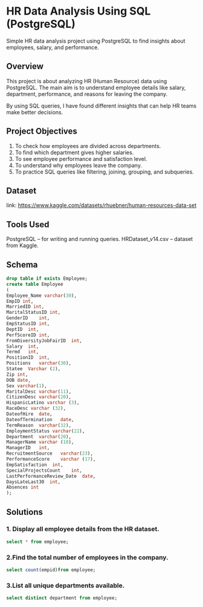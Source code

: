 # HR Data Analysis Using SQL (PostgreSQL)
Simple HR data analysis project using PostgreSQL to find insights about employees, salary, and performance.

## Overview
This project is about analyzing HR (Human Resource) data using PostgreSQL.
The main aim is to understand employee details like salary, department, performance, and reasons for leaving the company.

By using SQL queries, I have found different insights that can help HR teams make better decisions.

## Project Objectives
1. To check how employees are divided across departments.
2. To find which department gives higher salaries.
3. To see employee performance and satisfaction level.
4. To understand why employees leave the company.
5. To practice SQL queries like filtering, joining, grouping, and subqueries.
   
## Dataset
link: https://www.kaggle.com/datasets/rhuebner/human-resources-data-set

## Tools Used
PostgreSQL – for writing and running queries.
HRDataset_v14.csv – dataset from Kaggle.

## Schema 
```sql
drop table if exists Employee;
create table Employee
(
Employee_Name varchar(30),
EmpID int,
MarriedID int,
MaritalStatusID	int,
GenderID	int,
EmpStatusID	int,
DeptID	int,
PerfScoreID	int,
FromDiversityJobFairID	int,
Salary	int,
Termd	int,
PositionID	int,
Positions	varchar(30),
Statee	Varchar (2),
Zip	int,
DOB	date,
Sex	varchar(1),
MaritalDesc	varchar(11),
CitizenDesc	varchar(20),
HispanicLatino varchar (3),
RaceDesc varchar (32),
DateofHire	date,
DateofTermination	date,
TermReason	varchar(32),
EmploymentStatus varchar(22),
Department	varchar(20),
ManagerName	varchar (18),
ManagerID	int,
RecruitmentSource	varchar(23),
PerformanceScore	varchar (17),
EmpSatisfaction	 int,
SpecialProjectsCount	int,
LastPerformanceReview_Date	date,
DaysLateLast30	int,
Absences int
);
```
## Solutions
### 1. Display all employee details from the HR dataset.

```sql
select * from employee;
```
### 2.Find the total number of employees in the company.
```sql
select count(empid)from employee;
```

### 3.List all unique departments available.
```sql
select distinct department from employee;
```
